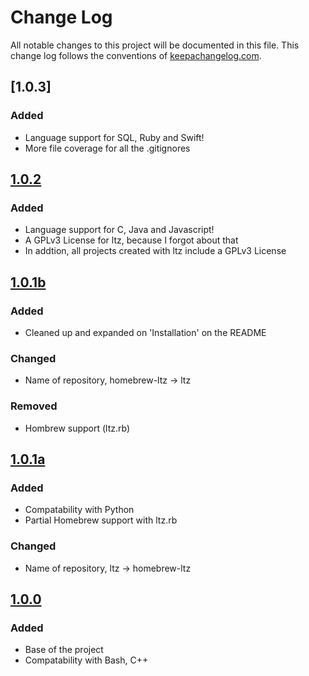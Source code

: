 # Change Log
All notable changes to this project will be documented in this file. This change log follows the conventions of [keepachangelog.com](http://keepachangelog.com/).  

## [1.0.3]
### Added 
- Language support for SQL, Ruby and Swift!
- More file coverage for all the .gitignores


## [1.0.2]
### Added
- Language support for C, Java and Javascript!
- A GPLv3 License for ltz, because I forgot about that 
- In addtion, all projects created with ltz include a GPLv3 License


## [1.0.1b]
### Added
- Cleaned up and expanded on 'Installation' on the README
    
### Changed 
- Name of repository, homebrew-ltz -> ltz

### Removed
- Hombrew support (ltz.rb)


## [1.0.1a] 
### Added 
- Compatability with Python
- Partial Homebrew support with ltz.rb

### Changed
- Name of repository, ltz -> homebrew-ltz


## [1.0.0]
### Added
- Base of the project
- Compatability with Bash, C++ 

[1.0.0]: https://github.com/Ninjacop/ltz/releases/tag/1.0.0

[1.0.1a]: https://github.com/Ninjacop/ltz/releases/tag/1.0.1

[1.0.1b]: https://github.com/Ninjacop/ltz/releases/tag/1.0.1

[1.0.2]: https://github.com/Ninjacop123/releases/tag/1.0.2